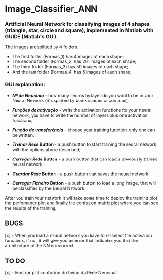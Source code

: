 # Image_Classifier_ANN

### Artificial Neural Network for classifying images of 4 shapes (triangle, star, circle and square), implemented in Matlab with GUIDE   (Matlab's GUI).

The images are splitted by 4 folders.
 - The first folder (Formas_1) has 4 images of each shape;
 - The second folder (Formas_2) has 201 images of each shape;
 - The third folder (Formas_3) has 50 images of each shape;
 - And the last folder (Formas_4) has 5 images of each shape;


### GUI explanation:
  - **_Nº de Neurónio_** - how many neuros by layer do you want to be in your Neural Network (it's splitted by blank spaces or commas);
  - **_Funções de activação_** - write the activation functions for your neural network, you have to write the number of layers plus one activation functions;
  - **_Função de transferência_** - choose your training function, only one can be written.
  
  - **_Treinar Rede_ Button** - a push button to start training the neural network with the options above described;
  - **_Carregar Rede_ Button** - a push button that can load a previously trained neural network;
  - **_Guardar Rede_ Button** - a push button that saves the neural network.
  - **_Carregar Ficheiro_ Button** - a push button to load a .png image, that will be classified by the Neural Network.
  
  After you train your network it will take some time to deploy the training plot, the perfomance plot and finally the confusion matrix plot where you can see the results of the training.


## BUGS
 [x] - When you load a neural network you have to re-select the activation functions, if not, it will give you an error that indicates you that the architecture of the NN is incorrect.
 
## TO DO
 [x] - Mostrar plot confusion do treino da Rede Neuronal

